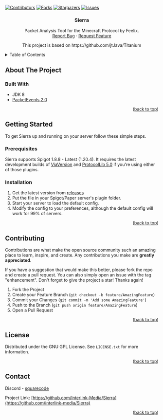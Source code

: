 <!-- PROJECT SHIELDS -->
<!--
*** I'm using markdown "reference style" links for readability.
*** Reference links are enclosed in brackets [ ] instead of parentheses ( ).
*** See the bottom of this document for the declaration of the reference variables
*** for contributors-url, forks-url, etc. This is an optional, concise syntax you may use.
*** https://www.markdownguide.org/basic-syntax/#reference-style-links
-->
[![Contributors][contributors-shield]][contributors-url]
[![Forks][forks-shield]][forks-url]
[![Stargazers][stars-shield]][stars-url]
[![Issues][issues-shield]][issues-url]

<h3 align="center">Sierra</h3>

  <p align="center">
    Packet Analysis Tool for the Minecraft Protocol by Feelix.
    <br />
    <a href="https://github.com/Interlink-Media/Sierra/issues">Report Bug</a>
    ·
    <a href="https://github.com/Interlink-Media/Sierra/issues">Request Feature</a>
  </p>
</div>

<p align="center">
  This project is based on https://github.com/jtJava/Titanium
</p>

<!-- TABLE OF CONTENTS -->
<details>
  <summary>Table of Contents</summary>
  <ol>
    <li>
      <a href="#about-the-project">About The Project</a>
      <ul>
        <li><a href="#built-with">Built With</a></li>
      </ul>
    </li>
    <li>
      <a href="#getting-started">Getting Started</a>
      <ul>
        <li><a href="#prerequisites">Prerequisites</a></li>
        <li><a href="#installation">Installation</a></li>
      </ul>
    </li>
    <li><a href="#contributing">Contributing</a></li>
    <li><a href="#license">License</a></li>
    <li><a href="#contact">Contact</a></li>
  </ol>
</details>

<!-- ABOUT THE PROJECT -->
## About The Project

### Built With

* JDK 8
* [PacketEvents 2.0](https://github.com/retrooper/packetevents/tree/2.0)

<p align="right">(<a href="#top">back to top</a>)</p>

<!-- GETTING STARTED -->
## Getting Started

To get Sierra up and running on your server follow these simple steps.

### Prerequisites
Sierra supports Spigot 1.8.8 - Latest (1.20.4). It requires the latest development builds of [ViaVersion](https://ci.viaversion.com/job/ViaVersion-DEV/) and [ProtocolLib 5.0](https://ci.dmulloy2.net/job/ProtocolLib/com.comphenix.protocol$ProtocolLib/) 
if you're using either of those plugins.

### Installation

1. Get the latest version from [releases](https://github.com/Interlink-Media/Sierra/releases)
2. Put the file in your Spigot/Paper server's plugin folder.
3. Start your server to load the default config.
4. Modify the config to your preferences, although the default config will work for 99% of servers.

<p align="right">(<a href="#top">back to top</a>)</p>


<!-- CONTRIBUTING -->
## Contributing

Contributions are what make the open source community such an amazing place to learn, inspire, and create. Any contributions you make are **greatly appreciated**.

If you have a suggestion that would make this better, please fork the repo and create a pull request. You can also simply open an issue with the tag "enhancement".
Don't forget to give the project a star! Thanks again!

1. Fork the Project
2. Create your Feature Branch (`git checkout -b feature/AmazingFeature`)
3. Commit your Changes (`git commit -m 'Add some AmazingFeature'`)
4. Push to the Branch (`git push origin feature/AmazingFeature`)
5. Open a Pull Request

<p align="right">(<a href="#top">back to top</a>)</p>



<!-- LICENSE -->
## License

Distributed under the GNU GPL License. See `LICENSE.txt` for more information.

<p align="right">(<a href="#top">back to top</a>)</p>



<!-- CONTACT -->
## Contact

Discord - [squarecode](http://discord.gg/squarecode)

Project Link: [https://github.com/Interlink-Media/Sierra](https://github.com/interlink-media/Sierra)

<p align="right">(<a href="#top">back to top</a>)</p>



<!-- MARKDOWN LINKS & IMAGES -->
<!-- https://www.markdownguide.org/basic-syntax/#reference-style-links -->
[contributors-shield]: https://img.shields.io/github/contributors/Interlink-Media/Sierra.svg?style=for-the-badge
[contributors-url]: https://github.com/Interlink-Media/Sierra/graphs/contributors
[forks-shield]: https://img.shields.io/github/forks/Interlink-Media/Sierra.svg?style=for-the-badge
[forks-url]: https://github.com/Interlink-Media/Sierra/network/members
[stars-shield]: https://img.shields.io/github/stars/Interlink-Media/Sierra.svg?style=for-the-badge
[stars-url]: https://github.com/Interlink-Media/Sierra/stargazers
[issues-shield]: https://img.shields.io/github/issues/Interlink-Media/Sierra.svg?style=for-the-badge
[issues-url]: https://github.com/Interlink-Media/Sierra/issues
[license-shield]: https://img.shields.io/github/license/Interlink-Media/Sierra.svg?style=for-the-badge
[license-url]: https://github.com/Interlink-Media/Sierra/blob/master/LICENSE.txt
[product-screenshot]: images/screenshot.png
